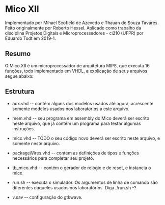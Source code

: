 # Mico XII
Implementado por Mihael Scofield de Azevedo e Thauan de Souza Tavares. 
Feito originalmente por Roberto Hexsel.
Aplicado como trabalho da disciplina Projetos Digitais e Microprocessadores - ci210 (UFPR) por Eduardo Todt em 2019-1.

## Resumo
O Mico XII é um microprocessador de arquitetura MIPS, que executa 16 funções, todo implementado em VHDL,
a explicação de seus arquivos segue abaixo:

## Estrutura
- aux.vhd -- contém alguns dos modelos usados até agora; acrescente somente
           modelos usados nos laboratorios a este arquivo.

- mem.vhd -- seu programa em assembly do Mico deverá ser escrito neste
	   arquivo, que já contém um programa para testar algumas instruções.

- mico.vhd -- TODO o seu código novo deverá ser escrito neste arquivo, e
            somente neste arquivo.

- packageWires.vhd -- contém as definições de tipos e funções necessários
                    para completar seu projeto.

- tb_mico.vhd -- contém o gerador de relógio e de reset, e instancia o mico.

- run.sh -- executa o simulador.  Os argumentos de linha de comando são
          diferentes daqueles usados nos laboratórios. Diga  ./run.sh -?

- v.sav -- configuração do gtkwave.
